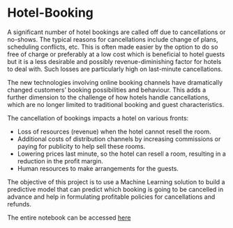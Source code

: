 # Hotel-Booking

A significant number of hotel bookings are called off due to cancellations or no-shows. The typical reasons for cancellations include change of plans, scheduling conflicts, etc. This is often made easier by the option to do so free of charge or preferably at a low cost which is beneficial to hotel guests but it is a less desirable and possibly revenue-diminishing factor for hotels to deal with. Such losses are particularly high on last-minute cancellations.

The new technologies involving online booking channels have dramatically changed customers’ booking possibilities and behaviour. This adds a further dimension to the challenge of how hotels handle cancellations, which are no longer limited to traditional booking and guest characteristics.

The cancellation of bookings impacts a hotel on various fronts:

* Loss of resources (revenue) when the hotel cannot resell the room.
* Additional costs of distribution channels by increasing commissions or paying for publicity to help sell these rooms.
* Lowering prices last minute, so the hotel can resell a room, resulting in a reduction in the profit margin.
* Human resources to make arrangements for the guests.

The objective of this project is to use a Machine Learning solution to build a predictive model that can predict which booking is going to be cancelled in advance and help in formulating profitable policies for cancellations and refunds.

The entire notebook can be accessed [here](https://github.com/Othuke/Hotel-Booking/blob/main/Royals%20Hotels%20Project.ipynb)
